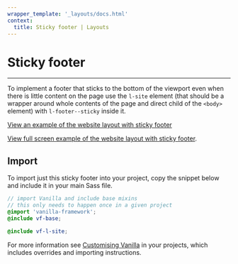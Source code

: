 ```yaml
---
wrapper_template: '_layouts/docs.html'
context:
  title: Sticky footer | Layouts
---
```


# Sticky footer

<hr>

To implement a footer that sticks to the bottom of the viewport even when there is little content on the page use the `l-site` element (that should be a wrapper around whole contents of the page and direct child of the `<body>` element) with `l-footer--sticky` inside it.

<div class="embedded-example"><a href="/docs/examples/layouts/sticky-footer/" class="js-example" data-height="400">
View an example of the website layout with sticky footer
</a></div>

[View full screen example of the website layout with sticky footer](/docs/examples/layouts/sticky-footer/).

## Import

To import just this sticky footer into your project, copy the snippet below and include it in your main Sass file.

```scss
// import Vanilla and include base mixins
// this only needs to happen once in a given project
@import 'vanilla-framework';
@include vf-base;

@include vf-l-site;
```

For more information see [Customising Vanilla](/docs/customising-vanilla/) in your projects, which includes overrides and importing instructions.
